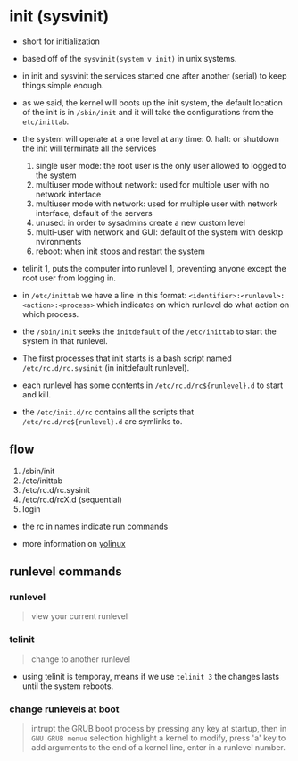 # init (sysvinit)

- short for initialization

- based off of the `sysvinit(system v init)` in unix systems.

- in init and sysvinit the services started one after another (serial) to keep things simple enough.

- as we said, the kernel will boots up the init system, the default location of the init is in `/sbin/init` and it will take the configurations from the `etc/inittab`.

- the system will operate at a one level at any time:
  0. halt: or shutdown the init will terminate all the services
  1. single user mode: the root user is the only user allowed to logged to the system
  2. multiuser mode without network: used for multiple user with no network interface
  3. multiuser mode with network: used for multiple user with network interface, default of the servers
  4. unused: in order to sysadmins create a new custom level
  5. multi-user with network and GUI: default of the system with desktp nvironments
  6. reboot: when init stops and restart the system

- telinit 1, puts the computer into runlevel 1, preventing anyone except the root user from logging in.

- in `/etc/inittab` we have a line in this format: `<identifier>:<runlevel>:<action>:<process>` which indicates on which runlevel do what action on which process.

- the `/sbin/init` seeks the `initdefault` of the `/etc/inittab` to start the system in that runlevel.

- The first processes that init starts is a bash script named `/etc/rc.d/rc.sysinit` (in initdefault runlevel).

- each runlevel has some contents in `/etc/rc.d/rc${runlevel}.d` to start and kill.

- the `/etc/init.d/rc` contains all the scripts that `/etc/rc.d/rc${runlevel}.d` are symlinks to.

## flow

1. /sbin/init
2. /etc/inittab
3. /etc/rc.d/rc.sysinit
4. /etc/rc.d/rcX.d (sequential)
5. login

- the rc in names indicate run commands

- more information on [yolinux](http://www.yolinux.com/TUTORIALS/LinuxTutorialInitProcess.html)

## runlevel commands

### runlevel

> view your current runlevel

### telinit

> change to another runlevel

- using telinit is temporay, means if we use `telinit 3` the changes lasts until the system reboots.

### change runlevels at boot

> intrupt the GRUB boot process by pressing any key at startup, then in `GNU GRUB menue` selection highlight a kernel to modify, press 'a' key to add arguments to the end of a kernel line, enter in a runlevel number.
